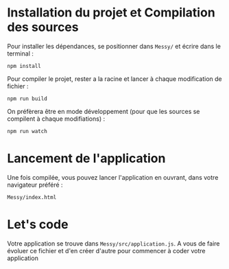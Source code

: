 # Installation du projet et Compilation des sources

Pour installer les dépendances, se positionner dans `Messy/` et écrire dans le terminal :

    npm install

Pour compiler le projet, rester a la racine et lancer à chaque modification de fichier :

    npm run build

On préfèrera être en mode développement (pour que les sources se compilent à chaque modifiations) :

    npm run watch

# Lancement de l'application

Une fois compilée, vous pouvez lancer l'application en ouvrant, dans votre navigateur préféré :

    Messy/index.html

# Let's code

Votre application se trouve dans `Messy/src/application.js`. A vous de faire évoluer ce fichier et d'en créer d'autre pour commencer à coder votre application
